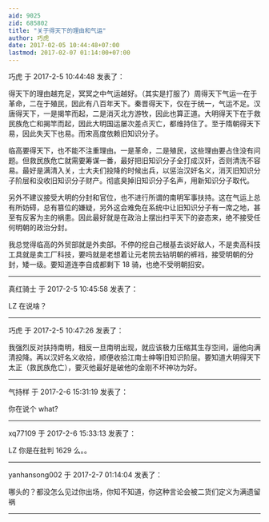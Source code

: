 ```yaml
---
aid: 9025
zid: 685802
title: "关于得天下的理由和气运"
author: 巧虎
date: 2017-02-05 10:44:48+07:00
lastmod: 2017-02-07 01:14:00+07:00
---
```


巧虎 于 2017-2-5 10:44:48 发表了：

得天下的理由越充足，冥冥之中气运越好。（其实是打服了）周得天下气运一在于革命，二在于殖民，因此有八百年天下。秦晋得天下，仅在于统一，气运不足。汉唐得天下，一是揭竿而起，二是消灭北方游牧，因此也算正道。大明得天下在于救民族危亡和揭竿而起，因此大明国运屡次差点灭亡，都维持住了。至于隋朝得天下易，因此失天下也易。而宋高度依赖旧知识分子。

临高要得天下，也不能不注重理由。一是革命，二是殖民，这些理由要占住没有问题。但救民族危亡就需要筹谋一番，最好把旧知识分子全打成汉奸，否则清洗不容易。最好是满清入关，士大夫们投降的时候出兵，以惩治汉奸名义，消灭旧知识分子阶层和没收旧知识分子财产。彻底臭掉旧知识分子名声，用新知识分子取代。

另外不建议接受大明的分封和官位，也不进行所谓的南明军事扶持。这在气运上总有所妨碍，总有篡位的嫌疑，另外这会难免在系统中让旧知识分子有一席之地，甚至有反客为主的祸患。因此最好就是在政治上摆出扫平天下的姿态来，绝不接受任何明朝的政治分封。

我总觉得临高的外贸部就是外卖部。不停的挖自己根基去谈好敌人，不是卖高科技工具就是卖工厂科技，要吗就是老想着让元老院去钻明朝的裤裆，接受明朝的分封，矮一级。要知道连李自成都剩下 18 骑，也绝不受明朝招安。

---

真红骑士 于 2017-2-5 10:45:58 发表了：

LZ 在说啥？

---

巧虎 于 2017-2-5 10:47:26 发表了：

我强烈反对扶持南明，相反一旦南明出现，就应该极力压缩其生存空间，逼他向满清投降。再以汉奸名义收拾，顺便收拾江南士绅等旧知识阶层。要知道大明得天下太正（救民族危亡），要灭他最好是破他的金刚不坏神功为好。

---

气持样 于 2017-2-6 15:31:19 发表了：

你在说个 what?

---

xq77109 于 2017-2-6 15:33:13 发表了：

LZ 你是在批判 1629 么。。

---

yanhansong002 于 2017-2-7 01:14:04 发表了：

哪头的？都没怎么见过你出场，你知不知道，你这种言论会被二货们定义为满遗留祸

---
